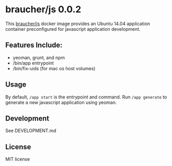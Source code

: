 # braucher/js 0.0.2

This [braucher/js](https://hub.docker.com/r/braucher/js/) docker image provides an Ubuntu 14.04 application container
preconfigured for javascript application development.

## Features Include:
* yeoman, grunt, and npm
* /bin/app entrypoint
* /bin/fix-uids (for mac os host volumes)

## Usage

By default, ```/app start``` is the entrypoint and command.
Run ```/app generate``` to generate a new javascript application using
yeoman.

## Development
See DEVELOPMENT.md

## License
MIT license

